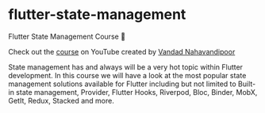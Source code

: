 # flutter-state-management

Flutter State Management Course 💙

Check out the [course](https://youtube.com/playlist?list=PL6yRaaP0WPkUf-ff1OX99DVSL1cynLHxO) on YouTube created by [Vandad Nahavandipoor](https://www.youtube.com/@VandadNP)

State management has and always will be a very hot topic within Flutter development. In this course we will have a look at the most popular state management solutions available for Flutter including but not limited to Built-in state management, Provider, Flutter Hooks, Riverpod, Bloc, Binder, MobX, GetIt, Redux, Stacked and more.
